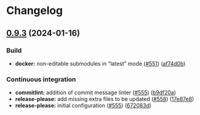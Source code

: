 # Changelog

## [0.9.3](https://github.com/mdonadoni/reana-workflow-controller/compare/0.9.2...0.9.3) (2024-01-16)


### Build

* **docker:** non-editable submodules in "latest" mode ([#551](https://github.com/mdonadoni/reana-workflow-controller/issues/551)) ([af74d0b](https://github.com/mdonadoni/reana-workflow-controller/commit/af74d0b887d02109ce96c91ef8fdf99e4eb4ff34))


### Continuous integration

* **commitlint:** addition of commit message linter ([#555](https://github.com/mdonadoni/reana-workflow-controller/issues/555)) ([b9df20a](https://github.com/mdonadoni/reana-workflow-controller/commit/b9df20a78d36b6fb664fc69127ace5d9cdd73830))
* **release-please:** add missing extra files to be updated ([#558](https://github.com/mdonadoni/reana-workflow-controller/issues/558)) ([17e87e8](https://github.com/mdonadoni/reana-workflow-controller/commit/17e87e8620d417ac08b972114a8a0a7862319273))
* **release-please:** initial configuration ([#555](https://github.com/mdonadoni/reana-workflow-controller/issues/555)) ([672083d](https://github.com/mdonadoni/reana-workflow-controller/commit/672083de4c943a1c32b0a093542919b72102b491))
